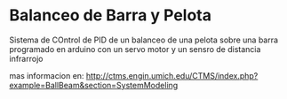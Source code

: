 # Balanceo de Barra y Pelota 
Sistema de COntrol de PID de un balanceo de una 
pelota sobre una barra programado en arduino
con un servo motor y un sensro de distancia
infrarrojo

mas informacion en:
http://ctms.engin.umich.edu/CTMS/index.php?example=BallBeam&section=SystemModeling

